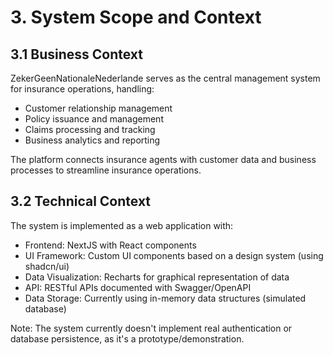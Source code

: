 # 3. System Scope and Context

## 3.1 Business Context

ZekerGeenNationaleNederlande serves as the central management system for insurance operations, handling:

- Customer relationship management
- Policy issuance and management
- Claims processing and tracking
- Business analytics and reporting

The platform connects insurance agents with customer data and business processes to streamline insurance operations.

## 3.2 Technical Context

The system is implemented as a web application with:

- Frontend: NextJS with React components
- UI Framework: Custom UI components based on a design system (using shadcn/ui)
- Data Visualization: Recharts for graphical representation of data
- API: RESTful APIs documented with Swagger/OpenAPI
- Data Storage: Currently using in-memory data structures (simulated database)

Note: The system currently doesn't implement real authentication or database persistence, as it's a prototype/demonstration.
